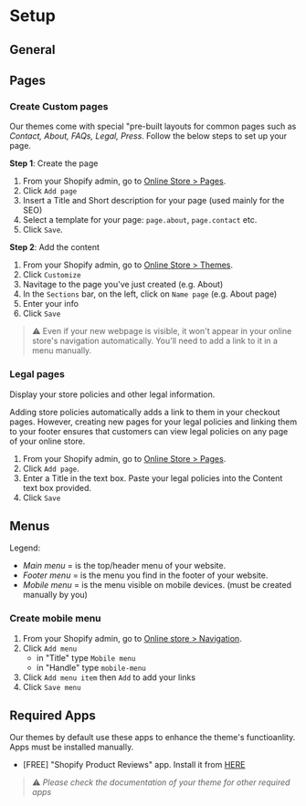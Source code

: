 # Setup


## General


## Pages

### Create Custom pages
Our themes come with special "pre-built layouts for common pages such as _Contact, About, FAQs, Legal, Press_. Follow the below steps to set up your page.

__Step 1__: Create the page
1. From your Shopify admin, go to [Online Store > Pages](https://www.shopify.com/admin/pages?ref=OpenThinking).
2. Click `Add page`
3. Insert a Title and Short description for your page (used mainly for the SEO)
5. Select a template for your page: `page.about`, `page.contact` etc.
6. Click `Save`.

__Step 2__: Add the content
1. From your Shopify admin, go to [Online Store > Themes](https://www.shopify.com/admin/themes?ref=OpenThinking).
2. Click `Customize`
3. Navitage to the page you've just created (e.g. About)
4. In the `Sections` bar, on the left, click on `Name page` (e.g. About page)
5. Enter your info
6. Click `Save`

>  ⚠️ Even if your new webpage is visible, it won't appear in your online store's navigation automatically. You'll need to add a link to it in a menu manually.

### Legal pages
Display your store policies and other legal information. 

Adding store policies automatically adds a link to them in your checkout pages. However, creating new pages for your legal policies and linking them to your footer ensures that customers can view legal policies on any page of your online store.

1. From your Shopify admin, go to [Online Store > Pages](https://www.shopify.com/admin/pages?ref=OpenThinking).
2. Click `Add page`.
3. Enter a Title in the text box. Paste your legal policies into the Content text box provided.
4. Click `Save`


## Menus

Legend:

  - _Main menu_ = is the top/header menu of your website.
  - _Footer menu_ = is the menu you find in the footer of your website.
  - _Mobile menu_ = is the menu visible on mobile devices. (must be created manually by you)

### Create mobile menu
1. From your Shopify admin, go to [Online store > Navigation](https://www.shopify.com/admin/menus?ref=OpenThinking).
2. Click `Add menu`
    - in "Title" type `Mobile menu`
    - in "Handle" type `mobile-menu`
3. Click `Add menu item` then `Add` to add your links
4. Click `Save menu`

## Required Apps

Our themes by default use these apps to enhance the theme's functioanlity. Apps must be installed manually.
 
- [FREE] "Shopify Product Reviews" app. Install it from [HERE](https://apps.shopify.com/product-reviews)

> ⚠️ _Please check the documentation of your theme for other required apps_
